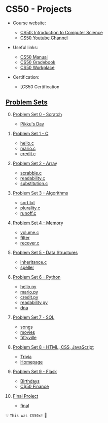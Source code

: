 # CS50 - Projects
- Course website: 
   - [CS50: Introduction to Computer Science](https://cs50.harvard.edu/x/2024/)
   - [CS50 Youtube Channel](https://www.youtube.com/cs50/courses)

- Useful links:
   - [CS50 Manual](https://manual.cs50.io/)
   - [CS50 Gradebook](https://cs50.me/cs50x)
   - [CS50 Workplace](https://cs50.dev/)

- Certification:
   - [CS50 Certification

## [Problem Sets](https://cs50.harvard.edu/x/2024/psets/)

0. [Problem Set 0 - Scratch](https://cs50.harvard.edu/x/2024/psets/0/)
   
     - [Pikku's Day](https://scratch.mit.edu/projects/1103496517/)


1. [Problem Set 1 - C](https://cs50.harvard.edu/x/2024/psets/1/)

     - [hello.c](P1/hello.c)
     - [mario.c](P1/mario.c)
     - [credit.c](P1/credit.c)


2. [Problem Set 2 - Array](https://cs50.harvard.edu/x/2024/psets/2/)

      - [scrabble.c](P2/scrabble.c)
      - [readability.c](P2/readability.c)
      - [substitution.c](P2/substitution.c)


3. [Problem Set 3 - Algorithms](https://cs50.harvard.edu/x/2024/psets/3/)

      - [sort.txt](P3/sort_test.txt)
      - [plurality.c](P3/plurality.c)
      - [runoff.c](P3/runoff.c)


4. [Problem Set 4 - Memory](https://cs50.harvard.edu/x/2024/psets/4/)

      - [volume.c](P4/volume.c)
      - [filter](P4/filter)
      - [recover.c](P4/recover.c)


5. [Problem Set 5 - Data Structures](https://cs50.harvard.edu/x/2024/psets/5/)

      - [inheritance.c](P5/inheritance.c)
      - [speller](P5/speller)


6. [Problem Set 6 - Python](https://cs50.harvard.edu/x/2024/psets/6/)

      - [hello.py](P6/hello.py)
      - [mario.py](P6/mario.py)
      - [credit.py](P6/credit.py)
      - [readability.py](P6/readability.py)
      - [dna](P6/dna)


7. [Problem Set 7 - SQL](https://cs50.harvard.edu/x/2024/psets/7/)

      - [songs](P7/songs)
      - [movies](P7/movies)
      - [fiftyville](P7/fiftyville)


8. [Problem Set 8 - HTML, CSS, JavaScript](https://cs50.harvard.edu/x/2024/psets/8/)

      - [Trivia](P8/trivia)
      - [Homepage](P8/homepage)


9. [Problem Set 9 - Flask](https://cs50.harvard.edu/x/2024/psets/9/)

      - [Birthdays](P9/birthdays)
      - [C$50 Finance](P9/finance)


10. [Final Project](https://cs50.harvard.edu/x/2024/project/)

      - [final](FP/final)
   

💡 ```This was CS50x!``` 🥰
